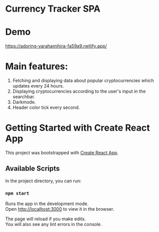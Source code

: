 # Currency Tracker SPA

# Demo

https://adoring-varahamihira-fa59a9.netlify.app/

# Main features:

1. Fetching and displaying data about popular cryptocurrencies which updates every 24 hours.
2. Displaying cryptocurrencies according to the user's input in the searchbar.
3. Darkmode.
4. Header color tick every second.


# Getting Started with Create React App

This project was bootstrapped with [Create React App](https://github.com/facebook/create-react-app).

## Available Scripts

In the project directory, you can run:

### `npm start`

Runs the app in the development mode.\
Open [http://localhost:3000](http://localhost:3000) to view it in the browser.

The page will reload if you make edits.\
You will also see any lint errors in the console.

